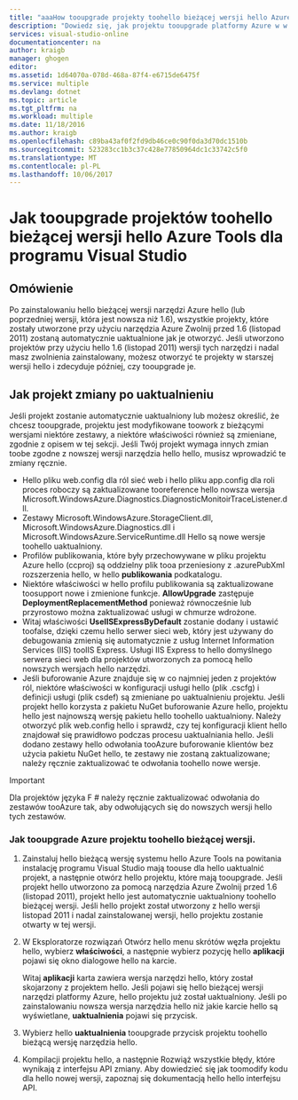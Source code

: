 ```yaml
---
title: "aaaHow tooupgrade projekty toohello bieżącej wersji hello Azure narzędzia | Dokumentacja firmy Microsoft"
description: "Dowiedz się, jak projektu tooupgrade platformy Azure w w programie Visual Studio toohello bieżącej wersji hello narzędzi platformy Azure"
services: visual-studio-online
documentationcenter: na
author: kraigb
manager: ghogen
editor: 
ms.assetid: 1d64070a-078d-468a-87f4-e6715de6475f
ms.service: multiple
ms.devlang: dotnet
ms.topic: article
ms.tgt_pltfrm: na
ms.workload: multiple
ms.date: 11/18/2016
ms.author: kraigb
ms.openlocfilehash: c89ba43af0f2fd9db46ce0c90f0da3d70dc1510b
ms.sourcegitcommit: 523283cc1b3c37c428e77850964dc1c33742c5f0
ms.translationtype: MT
ms.contentlocale: pl-PL
ms.lasthandoff: 10/06/2017
---
```

# <a name="how-tooupgrade-projects-toohello-current-version-of-hello-azure-tools-for-visual-studio"></a>Jak tooupgrade projektów toohello bieżącej wersji hello Azure Tools dla programu Visual Studio
## <a name="overview"></a>Omówienie
Po zainstalowaniu hello bieżącej wersji narzędzi Azure hello (lub poprzedniej wersji, która jest nowsza niż 1.6), wszystkie projekty, które zostały utworzone przy użyciu narzędzia Azure Zwolnij przed 1.6 (listopad 2011) zostaną automatycznie uaktualnione jak je otworzyć. Jeśli utworzono projektów przy użyciu hello 1.6 (listopad 2011) wersji tych narzędzi i nadal masz zwolnienia zainstalowany, możesz otworzyć te projekty w starszej wersji hello i zdecyduje później, czy tooupgrade je.

## <a name="how-your-project-changes-when-you-upgrade-it"></a>Jak projekt zmiany po uaktualnieniu
Jeśli projekt zostanie automatycznie uaktualniony lub możesz określić, że chcesz tooupgrade, projektu jest modyfikowane toowork z bieżącymi wersjami niektóre zestawy, a niektóre właściwości również są zmieniane, zgodnie z opisem w tej sekcji. Jeśli Twój projekt wymaga innych zmian toobe zgodne z nowszej wersji narzędzia hello hello, musisz wprowadzić te zmiany ręcznie.

* Hello pliku web.config dla ról sieć web i hello pliku app.config dla roli proces roboczy są zaktualizowane tooreference hello nowsza wersja Microsoft.WindowsAzure.Diagnostics.DiagnosticMonitoirTraceListener.dll.
* Zestawy Microsoft.WindowsAzure.StorageClient.dll, Microsoft.WindowsAzure.Diagnostics.dll i Microsoft.WindowsAzure.ServiceRuntime.dll Hello są nowe wersje toohello uaktualniony.
* Profilów publikowania, które były przechowywane w pliku projektu Azure hello (ccproj) są oddzielny plik tooa przeniesiony z .azurePubXml rozszerzenia hello, w hello **publikowania** podkatalogu.
* Niektóre właściwości w hello profilu publikowania są zaktualizowane toosupport nowe i zmienione funkcje. **AllowUpgrade** zastępuje **DeploymentReplacementMethod** ponieważ równocześnie lub przyrostowo można zaktualizować usługi w chmurze wdrożone.
* Witaj właściwości **UseIISExpressByDefault** zostanie dodany i ustawić toofalse, dzięki czemu hello serwer sieci web, który jest używany do debugowania zmienią się automatycznie z usług Internet Information Services (IIS) tooIIS Express. Usługi IIS Express to hello domyślnego serwera sieci web dla projektów utworzonych za pomocą hello nowszych wersjach hello narzędzi.
* Jeśli buforowanie Azure znajduje się w co najmniej jeden z projektów ról, niektóre właściwości w konfiguracji usługi hello (plik .cscfg) i definicji usługi (plik csdef) są zmieniane po uaktualnieniu projektu. Jeśli projekt hello korzysta z pakietu NuGet buforowanie Azure hello, projektu hello jest najnowszą wersję pakietu hello toohello uaktualniony. Należy otworzyć plik web.config hello i sprawdź, czy tej konfiguracji klient hello znajdował się prawidłowo podczas procesu uaktualniania hello. Jeśli dodano zestawy hello odwołania tooAzure buforowanie klientów bez użycia pakietu NuGet hello, te zestawy nie zostaną zaktualizowane; należy ręcznie zaktualizować te odwołania toohello nowe wersje.

> [!IMPORTANT]
> Dla projektów języka F # należy ręcznie zaktualizować odwołania do zestawów tooAzure tak, aby odwołujących się do nowszych wersji hello tych zestawów.
> 
> 

### <a name="how-tooupgrade-an-azure-project-toohello-current-release"></a>Jak tooupgrade Azure projektu toohello bieżącej wersji.
1. Zainstaluj hello bieżącą wersję systemu hello Azure Tools na powitania instalację programu Visual Studio mają toouse dla hello uaktualnić projekt, a następnie otwórz hello projektu, które mają tooupgrade. Jeśli projekt hello utworzono za pomocą narzędzia Azure Zwolnij przed 1.6 (listopad 2011), projekt hello jest automatycznie uaktualniony toohello bieżącej wersji. Jeśli hello projekt został utworzony z hello wersji listopad 2011 i nadal zainstalowanej wersji, hello projektu zostanie otwarty w tej wersji.
2. W Eksploratorze rozwiązań Otwórz hello menu skrótów węzła projektu hello, wybierz **właściwości**, a następnie wybierz pozycję hello **aplikacji** pojawi się okno dialogowe hello na karcie.
   
    Witaj **aplikacji** karta zawiera wersja narzędzi hello, który został skojarzony z projektem hello. Jeśli pojawi się hello bieżącej wersji narzędzi platformy Azure, hello projektu już został uaktualniony. Jeśli po zainstalowaniu nowsza wersja narzędzia hello niż jakie karcie hello są wyświetlane, **uaktualnienia** pojawi się przycisk.
3. Wybierz hello **uaktualnienia** tooupgrade przycisk projektu toohello bieżącą wersję narzędzia hello.
4. Kompilacji projektu hello, a następnie Rozwiąż wszystkie błędy, które wynikają z interfejsu API zmiany. Aby dowiedzieć się jak toomodify kodu dla hello nowej wersji, zapoznaj się dokumentacją hello hello interfejsu API.

